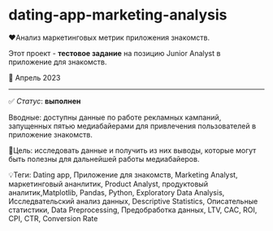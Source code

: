 # dating-app-marketing-analysis

❤️Анализ маркетинговых метрик приложения знакомств. 

Этот проект - **тестовое задание** на позицию Junior Analyst в приложение для знакомств.

📅 Апрель 2023

-------

✅ *Статус*: **выполнен**

Вводные: доступны данные по работе рекламных кампаний, запущенных пятью медиабайерами для привлечения пользователей в приложение знакомств.

🎯Цель: исследовать данные и получить из них выводы, которые могут быть полезны для дальнейшей работы медиабайеров.

💡Теги: Dating app, Приложение для знакомств, Marketing Analyst, маркетинговый ананлитик, Product Analyst, продуктовый аналитик,Matplotlib, Pandas, Python, Exploratory Data Analysis, Исследвательский анализ данных, Descriptive Statistics, Описательные статистики, Data Preprocessing, Предобработка данных, LTV, CAC, ROI, CPI, CTR, Conversion Rate
